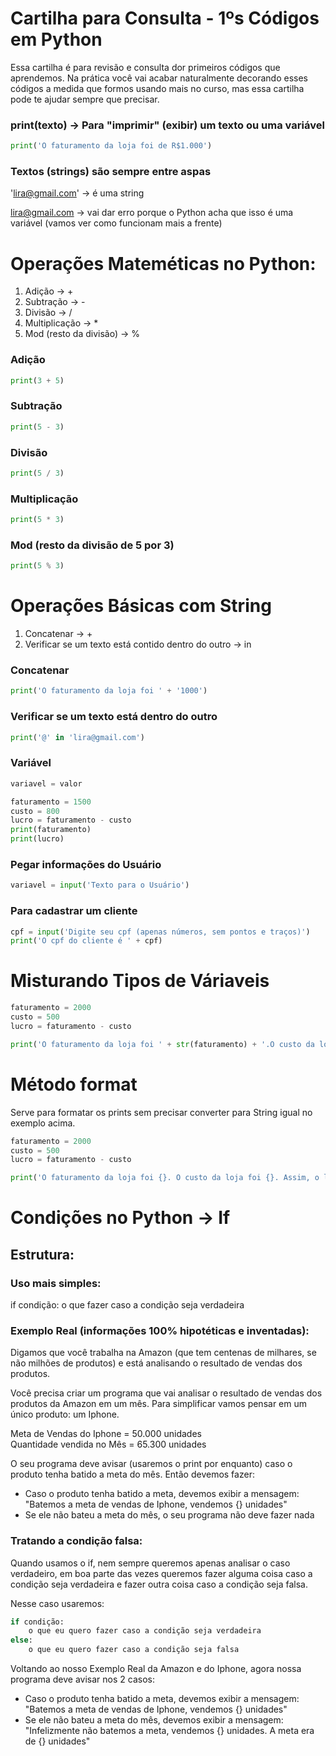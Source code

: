 # Cartilha para Consulta - 1ºs Códigos em Python

Essa cartilha é para revisão e consulta dor primeiros códigos que aprendemos. Na prática você vai acabar naturalmente decorando esses códigos a medida que formos usando mais no curso, mas essa cartilha pode te ajudar sempre que precisar.

### print(texto) -> Para "imprimir" (exibir) um texto ou uma variável

```python
print('O faturamento da loja foi de R$1.000')
```

### Textos (strings) são sempre entre aspas

'lira@gmail.com' -> é uma string 

lira@gmail.com -> vai dar erro porque o Python acha que isso é uma variável (vamos ver como funcionam mais a frente)

# Operações Mateméticas no Python:

1. Adição -> +
2. Subtração -> -
3. Divisão -> /
4. Multiplicação -> *
5. Mod (resto da divisão) -> %


### Adição
```python
print(3 + 5)
```
### Subtração
```python
print(5 - 3)
```
### Divisão
```python
print(5 / 3)
```
### Multiplicação
```python
print(5 * 3)
```
### Mod (resto da divisão de 5 por 3)
```python
print(5 % 3)
```
# Operações Básicas com String

1. Concatenar -> +
2. Verificar se um texto está contido dentro do outro -> in

### Concatenar
```python
print('O faturamento da loja foi ' + '1000')
```
### Verificar se um texto está dentro do outro
```python
print('@' in 'lira@gmail.com')
```
### Variável
```python
variavel = valor

faturamento = 1500
custo = 800
lucro = faturamento - custo 
print(faturamento)
print(lucro)
```
### Pegar informações do Usuário
```python
variavel = input('Texto para o Usuário')
```

### Para cadastrar um cliente
```python
cpf = input('Digite seu cpf (apenas números, sem pontos e traços)')
print('O cpf do cliente é ' + cpf)
```

# Misturando Tipos de Váriaveis
```python
faturamento = 2000
custo = 500
lucro = faturamento - custo

print('O faturamento da loja foi ' + str(faturamento) + '.O custo da loja foi ' + str(custo) + '.Assim, o lucro da loja foi de ' + str(lucro))
```

# Método format
Serve para formatar os prints sem precisar converter para String igual no exemplo acima.
```python
faturamento = 2000
custo = 500
lucro = faturamento - custo

print('O faturamento da loja foi {}. O custo da loja foi {}. Assim, o lucro da loja foi {}'.format(faturamento, custo, lucro))
```
# Condições no Python -> If

## Estrutura:

### Uso mais simples:

if condição:
    o que fazer caso a condição seja verdadeira

### Exemplo Real (informações 100% hipotéticas e inventadas):

Digamos que você trabalha na Amazon (que tem centenas de milhares, se não milhões de produtos) e está analisando o resultado de vendas dos produtos.

Você precisa criar um programa que vai analisar o resultado de vendas dos produtos da Amazon em um mês. Para simplificar vamos pensar em um único produto: um Iphone.

Meta de Vendas do Iphone = 50.000 unidades<br>
Quantidade vendida no Mês = 65.300 unidades

O seu programa deve avisar (usaremos o print por enquanto) caso o produto tenha batido a meta do mês. Então devemos fazer:<br>
- Caso o produto tenha batido a meta, devemos exibir a mensagem: "Batemos a meta de vendas de Iphone, vendemos {} unidades" 
- Se ele não bateu a meta do mês, o seu programa não deve fazer nada


### Tratando a condição falsa:
Quando usamos o if, nem sempre queremos apenas analisar o caso verdadeiro, em boa parte das vezes queremos fazer alguma coisa caso a condição seja verdadeira e fazer outra coisa caso a condição seja falsa.

Nesse caso usaremos:
```python
if condição:
    o que eu quero fazer caso a condição seja verdadeira
else:
    o que eu quero fazer caso a condição seja falsa
```

Voltando ao nosso Exemplo Real da Amazon e do Iphone, agora nossa programa deve avisar nos 2 casos:
- Caso o produto tenha batido a meta, devemos exibir a mensagem: "Batemos a meta de vendas de Iphone, vendemos {} unidades" 
- Se ele não bateu a meta do mês, devemos exibir a mensagem: "Infelizmente não batemos a meta, vendemos {} unidades. A meta era de {} unidades"
